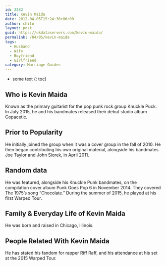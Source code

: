 ```yaml
---
id: 2282
title: Kevin Maida
date: 2012-04-05T15:24:30+00:00
author: chito
layout: post
guid: https://ukdataservers.com/kevin-maida/
permalink: /04/05/kevin-maida
tags:
  - Husband
  - Wife
  - Boyfriend
  - Girlfriend
category: Marriage Guides
---
```


* some text
{: toc}
          
          
## Who is  Kevin Maida
                  
                  
                  
Known as the primary guitarist for the pop punk rock group Knuckle Puck. In July 2015, he and his bandmates released their debut studio album Copacetic.
                  
                
                
                
## Prior to Popularity 
                  
                  
                  
He initially joined the group when it was a cover group in the fall of 2010. He then began contributing his own original material, alongside his bandmates Joe Taylor and John Siorek, in April 2011.
                  
                
                
                
## Random data 
                  
                  
                  
He was featured, alongside his Knuckle Punk bandmates, on the compilation cover album Punk Goes Pop 6 in November 2014. They covered The 1975&#8217;s song &#8220;Chocolate.&#8221; During the summer of 2015, he played at his first Warped Tour.
                  
                
                
                
## Family & Everyday Life of Kevin Maida
                  
                  
                  
He was born and raised in Chicago, Illinois.
                  
                
                
                
## People Related With  Kevin Maida
                  
                  
                  
He has stated his fandom for rapper Riff Raff, and his attendance at his set at the 2015 Warped Tour.
                  
                
              
            
          
          
          
    
    
  

